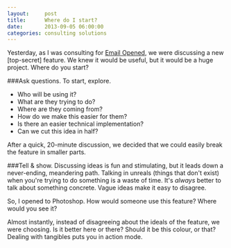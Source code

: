 ```yaml
---
layout:     post
title:      Where do I start?
date:       2013-09-05 06:00:00
categories: consulting solutions
---
```


Yesterday, as I was consulting for [Email Opened](http://www.emailopened.com), we were discussing a new [top-secret] feature. We knew it would be useful, but it would be a huge project. Where do you start?

###Ask questions.
To start, explore.

- Who will be using it?
- What are they trying to do?
- Where are they coming from?
- How do we make this easier for them?
- Is there an easier technical implementation?
- Can we cut this idea in half?

After a quick, 20-minute discussion, we decided that we could easily break the feature in smaller parts.

###Tell & show.
Discussing ideas is fun and stimulating, but it leads down a never-ending, meandering path. Talking in unreals (things that don't exist) when you're trying to do something is a waste of time. It's *always* better to talk about something concrete. Vague ideas make it easy to disagree.

So, I opened to Photoshop. How would someone use this feature? Where would you see it?

Almost instantly, instead of disagreeing about the ideals of the feature, we were choosing. Is it better here or there? Should it be this colour, or that? Dealing with tangibles puts you in action mode.